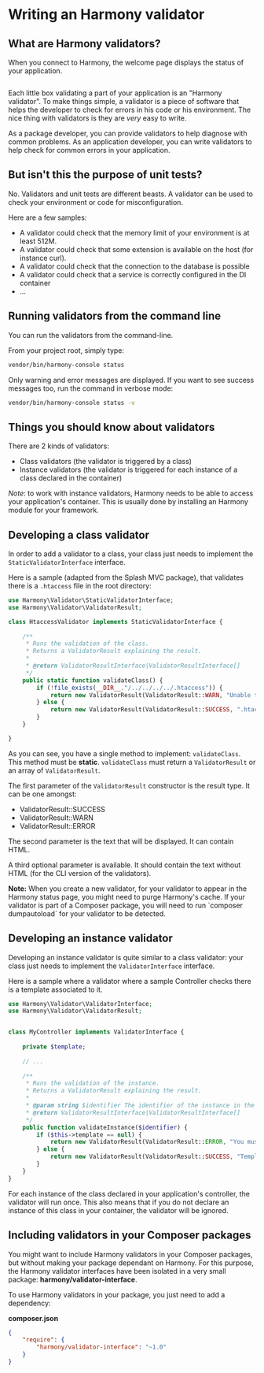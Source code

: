 Writing an Harmony validator
============================

What are Harmony validators?
----------------------------

When you connect to Harmony, the welcome page displays the status of your application.

<img src="images/status-screen.png" alt="" />

Each little box validating a part of your application is an "Harmony validator".
To make things simple, a validator is a piece of software that helps the developer to check
for errors in his code or his environment. The nice thing with validators is they are *very* easy to write.

As a package developer, you can provide validators to help diagnose with common problems.
As an application developer, you can write validators to help check for common errors in your application.

But isn't this the purpose of unit tests?
-----------------------------------------

No. Validators and unit tests are different beasts. A validator can be used to check your environment or code
for misconfiguration.

Here are a few samples:

- A validator could check that the memory limit of your environment is at least 512M.
- A validator could check that some extension is available on the host (for instance curl).
- A validator could check that the connection to the database is possible
- A validator could check that a service is correctly configured in the DI container
- ...

Running validators from the command line
----------------------------------------

You can run the validators from the command-line.

From your project root, simply type:

```bash
vendor/bin/harmony-console status
```

Only warning and error messages are displayed. If you want to see success messages too, run the command in verbose mode:

```bash
vendor/bin/harmony-console status -v
```


Things you should know about validators
---------------------------------------

There are 2 kinds of validators:

- Class validators (the validator is triggered by a class) 
- Instance validators (the validator is triggered for each instance of a class declared in the container)

*Note*: to work with instance validators, Harmony needs to be able to access your application's container.
 This is usually done by installing an Harmony module for your framework.

Developing a class validator
----------------------------

In order to add a validator to a class, your class just needs to implement the <code>StaticValidatorInterface</code> interface.

Here is a sample (adapted from the Splash MVC package), that validates there is a `.htaccess` file in the root directory:

```php
use Harmony\Validator\StaticValidatorInterface;
use Harmony\Validator\ValidatorResult;

class HtaccessValidator implements StaticValidatorInterface {
	
	/**
	 * Runs the validation of the class.
	 * Returns a ValidatorResult explaining the result.
	 *
	 * @return ValidatorResultInterface|ValidatorResultInterface[]
	 */
	public static function validateClass() {
		if (!file_exists(__DIR__."/../../../../.htaccess")) {
			return new ValidatorResult(ValidatorResult::WARN, "Unable to find .htaccess file.");
		} else {
			return new ValidatorResult(ValidatorResult::SUCCESS, ".htaccess file found.");
		}
	}

}
```

As you can see, you have a single method to implement: <code>validateClass</code>. This method must be **static**.
<code>validateClass</code> must return a <code>ValidatorResult</code> or an array of <code>ValidatorResult</code>.

The first parameter of the <code>ValidatorResult</code> constructor is the result type.
It can be one amongst:

- ValidatorResult::SUCCESS
- ValidatorResult::WARN
- ValidatorResult::ERROR

The second parameter is the text that will be displayed. It can contain HTML.

A third optional parameter is available. It should contain the text without HTML (for the CLI version of the validators).

<div class="alert alert-info"><strong>Note:</strong> When you create a new validator, for your validator to appear 
in the Harmony status page, you might need to purge Harmony's cache. If your validator is part of a Composer package,
you will need to run `composer dumpautoload` for your validator to be detected.</div>

Developing an instance validator
--------------------------------

Developing an instance validator is quite similar to a class validator: your class just needs to implement the <code>ValidatorInterface</code> interface.

Here is a sample where a validator where a sample Controller checks there is a template associated to it.

```php
use Harmony\Validator\ValidatorInterface;
use Harmony\Validator\ValidatorResult;


class MyController implements ValidatorInterface {
	
	private $template;
	
	// ...
	
	/**
	 * Runs the validation of the instance.
	 * Returns a ValidatorResult explaining the result.
	 *
	 * @param string $identifier The identifier of the instance in the container
	 * @return ValidatorResultInterface|ValidatorResultInterface[]
	 */
	public function validateInstance($identifier) {
		if ($this->template == null) {
			return new ValidatorResult(ValidatorResult::ERROR, "You must associate a template to the controller.");
		} else {
			return new ValidatorResult(ValidatorResult::SUCCESS, "Template found in controller.");
		}
	}
}
```

For each instance of the class declared in your application's controller, the validator will run once. This also means that if you do not
declare an instance of this class in your container, the validator will be ignored.

Including validators in your Composer packages
----------------------------------------------

You might want to include Harmony validators in your Composer packages, but without making your package dependant on Harmony.
For this purpose, the Harmony validator interfaces have been isolated in a very small package:
**harmony/validator-interface**.

To use Harmony validators in your package, you just need to add a dependency:

**composer.json**
```json
{
    "require": {
    	"harmony/validator-interface": "~1.0"
    }
}
```
